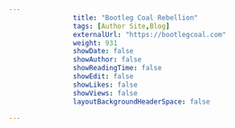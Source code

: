 ---
                title: "Bootleg Coal Rebellion"
                tags: [Author Site,Blog]
                externalUrl: "https://bootlegcoal.com"
                weight: 931
                showDate: false
                showAuthor: false
                showReadingTime: false
                showEdit: false
                showLikes: false
                showViews: false
                layoutBackgroundHeaderSpace: false
                ---
